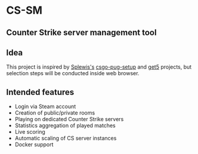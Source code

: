 # CS-SM

## Counter Strike server management tool

## Idea
This project is inspired by [Splewis's](https://github.com/splewis) [csgo-pug-setup](https://github.com/splewis/csgo-pug-setup) and [get5](https://github.com/splewis/get5) projects, but selection steps will be conducted inside web browser.

## Intended features
- Login via Steam account
- Creation of public/private rooms
- Playing on dedicated Counter Strike servers
- Statistics aggregation of played matches
- Live scoring
- Automatic scaling of CS server instances
- Docker support